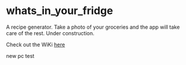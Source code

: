 # whats_in_your_fridge
A recipe generator. Take a photo of your groceries and the app will take care of the rest. 
Under construction.

Check out the WiKi [here](https://github.com/RoyH11/whats_in_your_fridge/wiki)

new pc test